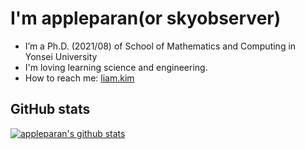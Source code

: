 # I'm appleparan(or skyobserver)

- I’m a Ph.D. (2021/08) of School of Mathematics and Computing in Yonsei University
- I'm loving learning science and engineering. 
- How to reach me: [liam.kim](https://liam.kim)

## GitHub stats

[![appleparan's github stats](https://github-readme-stats.vercel.app/api?username=appleparan&theme=tokyonight&show_icons=true&count_private=true)](https://github.com/anuraghazra/github-readme-stats)

